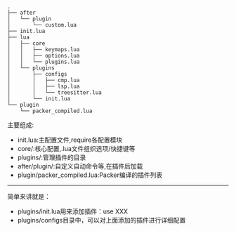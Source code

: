 ```
.
├── after
│   └── plugin
│       └── custom.lua
├── init.lua
├── lua
│   ├── core
│   │   ├── keymaps.lua
│   │   ├── options.lua
│   │   └── plugins.lua
│   └── plugins
│       ├── configs
│       │   ├── cmp.lua
│       │   ├── lsp.lua
│       │   └── treesitter.lua
│       └── init.lua
└── plugin
    └── packer_compiled.lua
```

主要组成:

* init.lua:主配置文件,require各配置模块
* core/:核心配置,.lua文件组织选项/快捷键等
* plugins/:管理插件的目录
* after/plugin/:自定义自动命令等,在插件后加载
* plugin/packer_compiled.lua:Packer编译的插件列表

---

简单来讲就是：

* plugins/init.lua用来添加插件：use XXX
* plugins/configs目录中，可以对上面添加的插件进行详细配置

